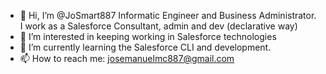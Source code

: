 - 👋 Hi, I’m @JoSmart887 Informatic Engineer and Business Administrator. I work as a Salesforce Consultant, admin and dev (declarative way)
- 👀 I’m interested in keeping working in Salesforce technologies
- 🌱 I’m currently learning the Salesforce CLI and development.
- 📫 How to reach me: josemanuelmc887@gmail.com

<!---
JoSmart887/JoSmart887 is a ✨ special ✨ repository because its `README.md` (this file) appears on your GitHub profile.
You can click the Preview link to take a look at your changes.
--->
